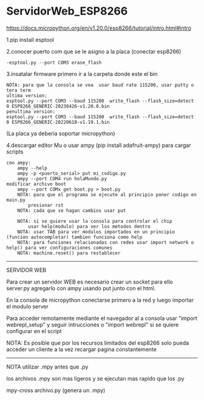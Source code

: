 # ServidorWeb_ESP8266
https://docs.micropython.org/en/v1.20.0/esp8266/tutorial/intro.html#intro

1.pip install esptool

2.conocer puerto com que se le asigno a la placa (conectar esp8266)

	-esptool.py --port COM3 erase_flash  
 
3.insatalar firmware primero ir a la carpeta donde este el bin

	NOTA: para que la consola se vea  usar baud rate 115200, usar putty o tera term
	ultima version:
	esptool.py --port COM3 --baud 115200  write_flash --flash_size=detect 0 ESP8266_GENERIC-20230426-v1.20.0.bin
	penultima version:
	esptool.py --port COM3 --baud 115200  write_flash --flash_size=detect 0 ESP8266_GENERIC-20220618-v1.19.1.bin
(La placa ya deberia soportar micropython)

4.descargar editor Mu o usar ampy (pip install adafruit-ampy) para cargar scripts

	con ampy:
		ampy --help
		ampy -p <puerto_serial> put mi_codigo.py
		ampy --port COM4 run holaMundo.py
	modificar archivo boot 
		ampy --port COMx get boot.py > boot.py 
		NOTA: para que el programa se ejecute al principio poner codigo en main.py
			presionar rst 
		NOTA: cada que se hagan cambios usar put

		NOTA: si se quiere usar la consola para controlar el chip 
			usar help(modulo) para ver los metodos dentro
		NOTA: usar TAB para ver modulos importados en un principio (funcion autocompletar) tambien funciona como help
		NOTA: para funciones relacionadas con redes usar import network o help() para ver configuraciones comunes
		NOTA: machine.reset() para restablecer	
----------------------------------------------------------------------------------------------------

SERVIDOR WEB

Para crear un servidor WEB es necesario crear un socket para ello server.py 
agregarlo con ampy usando put junto con el html.

En la consola de micropython conectarse primero a la red y luego importar el modulo server

Para acceder remotamente mediante el navegador  al a consola usar "import webrepl_setup" y seguir intrucciones o "import webrepl" si
se quiere configurar en el script 


NOTA: Es posible que por los recursos limitados del esp8266 solo pueda acceder un cliente a la vez
recargar pagina constantemente


-----------------------------------------------------------------------------------------------------
NOTA utilizar .mpy antes que .py 

los archivos .mpy son mas ligeros y se ejecutan mas rapido que los .py

mpy-cross archivo.py (genera un .mpy)
